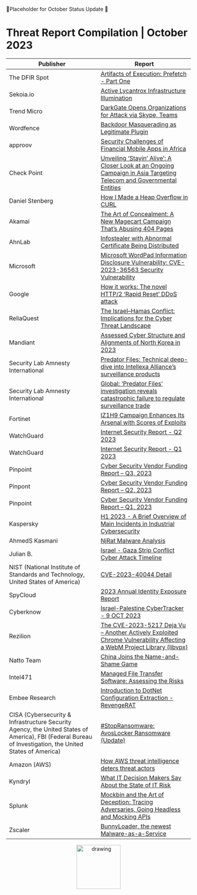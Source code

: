 🔸Placeholder for October Status Update 🔸

# Threat Report Compilation | October 2023

|Publisher  | Report |
| ------------- | ------------- |
|The DFIR Spot|[Artifacts of Execution: Prefetch - Part One]([...](https://www.thedfirspot.com/post/artifacts-of-execution-i-know-what-you-did-last-incident))|
|Sekoia.io|[Active Lycantrox Infrastructure Illumination](https://blog.sekoia.io/active-lycantrox-infrastructure-illumination/)|
|Trend Micro|[DarkGate Opens Organizations for Attack via Skype, Teams](https://www.trendmicro.com/en_us/research/23/j/darkgate-opens-organizations-for-attack-via-skype-teams.html)|
|Wordfence|[Backdoor Masquerading as Legitimate Plugin](https://www.wordfence.com/blog/2023/10/backdoor-masquerading-as-legitimate-plugin/)|
|approov|[Security Challenges of Financial Mobile Apps in Africa](https://approov.io/info/security-challenges-of-financial-mobile-apps-in-africa)|
|Check Point|[Unveiling ‘Stayin’ Alive’: A Closer Look at an Ongoing Campaign in Asia Targeting Telecom and Governmental Entities](https://blog.checkpoint.com/security/unveiling-stayin-alive-a-closer-look-at-an-ongoing-campaign-in-asia-targeting-telecom-and-governmental-entities/)|
|Daniel Stenberg|[How I Made a Heap Overflow in CURL](https://daniel.haxx.se/blog/2023/10/11/how-i-made-a-heap-overflow-in-curl/)|
|Akamai|[The Art of Concealment: A New Magecart Campaign That’s Abusing 404 Pages](https://www.akamai.com/blog/security-research/magecart-new-technique-404-pages-skimmer)|
|AhnLab|[Infostealer with Abnormal Certificate Being Distributed](https://asec.ahnlab.com/en/57553/)|
|Microsoft|[Microsoft WordPad Information Disclosure Vulnerability: CVE-2023-36563 Security Vulnerability](https://msrc.microsoft.com/update-guide/vulnerability/CVE-2023-36563)|
|Google|[How it works: The novel HTTP/2 ‘Rapid Reset’ DDoS attack](https://cloud.google.com/blog/products/identity-security/how-it-works-the-novel-http2-rapid-reset-ddos-attack)|
|ReliaQuest|[The Israel–Hamas Conflict: Implications for the Cyber Threat Landscape](https://www.reliaquest.com/blog/israel-hamas-implications-for-cyber-threats/)|
|Mandiant|[Assessed Cyber Structure and Alignments of North Korea in 2023](https://www.mandiant.com/resources/blog/north-korea-cyber-structure-alignment-2023)|
|Security Lab Amnesty International|[Predator Files: Technical deep-dive into Intellexa Alliance’s surveillance products](https://securitylab.amnesty.org/latest/2023/10/technical-deep-dive-into-intellexa-alliance-surveillance-products/)|
|Security Lab Amnesty International|[Global: ‘Predator Files’ investigation reveals catastrophic failure to regulate surveillance trade](https://securitylab.amnesty.org/latest/2023/10/global-predator-files-investigation-reveals-catastrophic-failure-to-regulate-surveillance-trade/)|
|Fortinet|[IZ1H9 Campaign Enhances Its Arsenal with Scores of Exploits](https://www.fortinet.com/blog/threat-research/Iz1h9-campaign-enhances-arsenal-with-scores-of-exploits)|
|WatchGuard|[Internet Security Report - Q2 2023](https://www.watchguard.com/wgrd-resource-center/security-report-q2-2023)|
|WatchGuard|[Internet Security Report - Q1 2023](https://www.watchguard.com/wgrd-resource-center/security-report-q1-2023?page=2)|
|Pinpoint|[Cyber Security Vendor Funding Report – Q3, 2023](https://pinpointsearchgroup.com/cyber-security-vendor-funding-report-q3-2023/)|
|Pinpont|[Cyber Security Vendor Funding Report – Q2, 2023](https://pinpointsearchgroup.com/cyber-security-vendor-funding-report-q2-2023/)|
|Pinpoint|[Cyber Security Vendor Funding Report – Q1, 2023](https://pinpointsearchgroup.com/cyber-security-vendor-funding-report-q1-2023/)|
|Kaspersky|[H1 2023 - A Brief Overview of Main Incidents in Industrial Cybersecurity](https://ics-cert.kaspersky.com/publications/reports/2023/10/05/h1-2023-a-brief-overview-of-main-incidents-in-industrial-cybersecurity/)|
|AhmedS Kasmani|[NjRat Malware Analysis](https://www.youtube.com/watch?app=desktop&v=tV-TnyqXBv8&ab_channel=AhmedSKasmani)|
|Julian B.|[Israel - Gaza Strip Conflict Cyber Attack Timeline](https://www.linkedin.com/posts/activity-7116846445214715904-FCuB/)|
|NIST (National Institute of Standards and Technology, United States of America)|[CVE-2023-40044 Detail](https://nvd.nist.gov/vuln/detail/CVE-2023-40044)|
|SpyCloud|[2023 Annual Identity Exposure Report](https://spycloud.com/resource/2023-annual-identity-exposure-report/)|
|Cyberknow|[Israel-Palestine CyberTracker - 9 OCT 2023](https://cyberknow.substack.com/p/israel-palestine-cybertracker-9-oct)|
|Rezilion|[The CVE-2023-5217 Deja Vu – Another Actively Exploited Chrome Vulnerability Affecting a WebM Project Library (libvpx)](https://www.rezilion.com/blog/the-cve-2023-5217-deja-vu-another-actively-exploited-chrome-vulnerability-affecting-a-webm-project-library-libvpx/)|
|Natto Team|[China Joins the Name-and-Shame Game](https://nattothoughts.substack.com/p/china-joins-the-name-and-shame-game)|
|Intel471|[Managed File Transfer Software: Assessing the Risks](https://intel471.com/blog/managed-file-transfer-software-assessing-the-risks)|
|Embee Research|[Introduction to DotNet Configuration Extraction - RevengeRAT](https://embee-research.ghost.io/introduction-to-dotnet-configuration-extraction-revengerat/)|
|CISA (Cybersecurity & Infrastructure Security Agency, the United States of America), FBI (Federal Bureau of Investigation, the United States of America)|[#StopRansomware: AvosLocker Ransomware (Update)](https://www.ic3.gov/Media/News/2023/231011.pdf)|
|Amazon (AWS)|[How AWS threat intelligence deters threat actors](https://aws.amazon.com/blogs/security/how-aws-threat-intelligence-deters-threat-actors/)|
|Kyndryl|[What IT Decision Makers Say About the State of IT Risk](https://www.kyndryl.com/content/dam/kyndrylprogram/cs_ar_as/state-of-it-risk-survey.pdf)|
|Splunk|[Mockbin and the Art of Deception: Tracing Adversaries, Going Headless and Mocking APIs](https://www.splunk.com/en_us/blog/security/mockbin-and-the-art-of-deception-tracing-adversaries-going-headless-and-mocking-apis.html)|
|Zscaler|[BunnyLoader, the newest Malware-as-a-Service](https://www.zscaler.com/blogs/security-research/bunnyloader-newest-malware-service)|

<div align="center">
<img src="https://github.com/jwennekers/2023-Threat-Report-Compilation/assets/136587455/6061c6fd-330d-46e4-acdd-336c580fca4e" alt="drawing" width="120"/>
</div>
